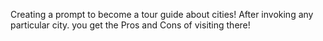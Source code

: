 Creating a prompt to become a tour guide about cities!
After invoking any particular city. you get the Pros and Cons of visiting there!

